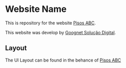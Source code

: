 # Website Name

This is repository for the website [Pisos ABC](https://pisosabc.com.br "Pisos ABC").

This website was develop by [Goognet Solução Digital](https://goognet.com.br "Agência Especializada em Marketing Digital").

## Layout

The UI Layout can be found in the behance of [Pisos ABC](https://www.behance.net/gallery/135809027/Website-Pisos-ABC "Pisos ABC")
